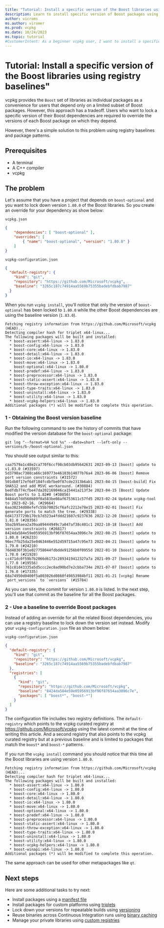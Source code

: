 ```yaml
---
title: "Tutorial: Install a specific version of the Boost libraries using registry baselines"
description: Learn to install specific version of Boost packages using a baseline.
author: vicroms
ms.author: viromer
ms.prod: vcpkg
ms.date: 10/24/2023
ms.topic: tutorial
#CustomerIntent: As a beginner vcpkg user, I want to install a specific version set of the Boost libraries
---
```

# Tutorial: Install a specific version of the Boost libraries using registry baselines"

vcpkg provides the `Boost` set of libraries as individual packages as a
convenience for users that depend only on a limited subset of Boost packages.
However, this approach has a tradeoff. Users who want to lock a specific
version of their Boost dependencies are required to override the versions of
each Boost package on which they depend.

However, there's a simple solution to this problem using registry baselines and
package patterns. 

## Prerequisites

* A terminal
* A C++ compiler
* vcpkg

## The problem

Let's assume that you have a project that depends on `boost-optional` and you
want to lock down version `1.80.0` of the Boost libraries. So you create an
override for your dependency as show below:

`vcpkg.json`

```json
{
    "dependencies": [ "boost-optional" ],
    "overrides": [
        { "name": "boost-optional", "version": "1.80.0" }
    ]
}
```

`vcpkg-configuration.json`

```json
{
  "default-registry": {
    "kind": "git",
    "repository": "https://github.com/Microsoft/vcpkg",
    "baseline": "3265c187c74914aa5569b75355badebfdbab7987"
  }
}
```

When you run `vcpkg install`, you'll notice that only the version of
`boost-optional` has been locked to `1.80.0` while the other Boost dependencies
are using the baseline version (`1.83.0`). 

```console
Fetching registry information from https://github.com/Microsoft/vcpkg (HEAD)...
Detecting compiler hash for triplet x64-linux...
The following packages will be built and installed:
  * boost-assert:x64-linux -> 1.83.0
  * boost-config:x64-linux -> 1.83.0
  * boost-core:x64-linux -> 1.83.0
  * boost-detail:x64-linux -> 1.83.0
  * boost-io:x64-linux -> 1.83.0
  * boost-move:x64-linux -> 1.83.0
    boost-optional:x64-linux -> 1.80.0
  * boost-predef:x64-linux -> 1.83.0
  * boost-preprocessor:x64-linux -> 1.83.0
  * boost-static-assert:x64-linux -> 1.83.0
  * boost-throw-exception:x64-linux -> 1.83.0
  * boost-type-traits:x64-linux -> 1.83.0
  * boost-uninstall:x64-linux -> 1.83.0
  * boost-utility:x64-linux -> 1.83.0
  * boost-vcpkg-helpers:x64-linux -> 1.83.0
Additional packages (*) will be modified to complete this operation.
```

### 1 - Obtaining the Boost version baseline

Run the following command to see the history of commits that have modified the
version database for the `boost-optional` package:

```Console
git log "--format=%H %cd %s" --date=short --left-only -- versions/b-/boost-optional.json
```

You should see output similar to this:

```Console
caa7579a1c48e2ca770f6ccf98cb03db95642631 2023-09-13 [boost] update to v1.83.0 (#33597)
5d3798ac7388ca66c169773e46103b14077b76a4 2023-06-06 [boost] Remove port version constraints (#31572)
501db0f17ef6df184fcdbfbe0f87cde2313b6ab1 2023-04-15 [boost-build] Fix SHA512 and add MSVC workaround. (#30884)
bedfdb774cfbe47da202169046ca15441a213f3e 2023-04-15 [Boost] Update Boost ports to 1.82#0 (#30856)
9484a57dd560b89f0a583be08af6753611c57fd5 2023-02-24 Update vcpkg-tool to 2023-02-16. (#29664)
6aa38234d08efefc55b70025cf6afc2212e78e15 2023-02-01 [boost] Fix generate ports to match the tree. (#29338)
6d41737729b170cb7d323a4fddd21607c9237636 2022-12-20 [boost] update to 1.81.0 (#28356)
5ba2b95aea2a39aa89444949c7a047af38c401c1 2022-10-18 [boost] Add version constraints (#26817)
8424da584e59e05956913bf96f87654aa3096c7e 2022-08-25 [boost] update to 1.80.0 (#26233)
96ec7fb25da25e0463446e552d59715a47c95e73 2022-04-21 [boost] update to 1.79.0 (#24210)
76d4836f3b1e027758044fdbdde91256b0f0955d 2022-01-10 [boost] update to 1.78.0 (#21928)
cc471dc0f59b7b2066d6172c2893419412327a7a 2021-09-27 [boost] update to 1.77.0 (#19556)
761c81d43335a5d5ccc2ec8ad90bd7e2cbba734e 2021-07-07 [boost] update to 1.76.0 (#17335)
68a74950d0400f5a803026d0860f49853984bf11 2021-01-21 [vcpkg] Rename `port_versions` to `versions` (#15784)
```

As you can see, the commit for version `1.80.0` is listed. In the next step,
you'll use that commit as the baseline for all the Boost packages.


### 2 - Use a baseline to override Boost packages

Instead of adding an override for all the related Boost dependencies, you can use
a registry baseline to lock down the version set instead. Modify your
`vcpkg-configuration.json` file as shown below:

`vcpkg-configuration.json`

```json
{
  "default-registry": {
    "kind": "git",
    "repository": "https://github.com/Microsoft/vcpkg",
    "baseline": "3265c187c74914aa5569b75355badebfdbab7987"
  },
  "registries": [
    {
      "kind": "git",
      "repository": "https://github.com/Microsoft/vcpkg",
      "baseline": "8424da584e59e05956913bf96f87654aa3096c7e",
      "packages": [ "boost*", "boost-*"]
    }
  ]
}
```

The configuration file includes two registry definitions. The `default-registry`
which points to the vcpkg curated registry at
<https://github.com/Microsoft/vcpkg> using the latest commit at the time of
writing this article. And a second registry that also points to the vcpkg
curated registry but at a previous baseline and is limited to packages that
match the `boost*` and `boost-*` patterns.

If you run the `vcpkg install` command you should notice that this time all the
Boost libraries are using version `1.80.0`.

```Console
Fetching registry information from https://github.com/Microsoft/vcpkg (HEAD)...
Detecting compiler hash for triplet x64-linux...
The following packages will be built and installed:
  * boost-assert:x64-linux -> 1.80.0
  * boost-config:x64-linux -> 1.80.0
  * boost-core:x64-linux -> 1.80.0
  * boost-detail:x64-linux -> 1.80.0
  * boost-io:x64-linux -> 1.80.0
  * boost-move:x64-linux -> 1.80.0
    boost-optional:x64-linux -> 1.80.0
  * boost-predef:x64-linux -> 1.80.0
  * boost-preprocessor:x64-linux -> 1.80.0
  * boost-static-assert:x64-linux -> 1.80.0
  * boost-throw-exception:x64-linux -> 1.80.0
  * boost-type-traits:x64-linux -> 1.80.0
  * boost-uninstall:x64-linux -> 1.80.0
  * boost-utility:x64-linux -> 1.80.0
  * boost-vcpkg-helpers:x64-linux -> 1.80.0
  * boost-winapi:x64-linux -> 1.80.0
Additional packages (*) will be modified to complete this operation.
```

The same approach can be used for other metapackages like `qt`.

## Next steps

Here are some additional tasks to try next:

* Install packages using a [manifest file](manifest-mode.md)
* Install packages for custom platforms using [triplets](../users/triplets.md)
* Lock down your versions for repeatable builds using [versioning](../users/versioning.concepts.md)
* Reuse binaries across Continuous Integration runs using [binary caching](../users/binarycaching.md)
* Manage your private libraries using [custom registries](../maintainers/registries.md)

